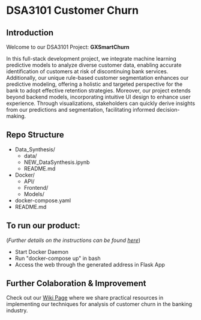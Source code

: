 # DSA3101 Customer Churn
## Introduction
Welcome to our DSA3101 Project: **GXSmartChurn**

In this full-stack development project, we integrate machine learning predictive models to analyze diverse customer data, enabling accurate identification of customers at risk of discontinuing bank services. Additionally, our unique rule-based customer segmentation enhances our predictive modeling, offering a holistic and targeted perspective for the bank to adopt effective retention strategies. Moreover, our project extends beyond backend models, incorporating intuitive UI design to enhance user experience. Through visualizations, stakeholders can quickly derive insights from our predictions and segmentation, facilitating informed decision-making.

## Repo Structure
- Data_Synthesis/
   - data/
   - NEW_DataSynthesis.ipynb
   - README.md
- Docker/
   - API/
   - Frontend/
   - Models/
- docker-compose.yaml
- README.md

## To run our product:
(_Further details on the instructions can be found [here](https://github.com/CabooseExia/DSA3101-Customer-Churn/wiki/4:-Getting-Started)_)
- Start Docker Daemon
- Run "docker-compose up" in bash
- Access the web through the generated address in Flask App

## Further Colaboration & Improvement  
Check out our [Wiki Page](https://github.com/CabooseExia/DSA3101-Customer-Churn/wiki) where we share practical resources in implementing our techniques for analysis of customer churn in the banking industry.
